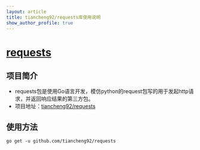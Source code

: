```yaml
---
layout: article
title: tiancheng92/requests库使用说明
show_author_profile: true
---
```


# [requests](https://github.com/tiancheng92/requests)

## 项目简介
* requests包是使用Go语言开发，模仿python的request包写的用于发起http请求，并返回响应结果的第三方包。
* 项目地址：[tiancheng92/requests](https://github.com/tiancheng92/requests)
<!--more-->

## 使用方法
```shell
go get -u github.com/tiancheng92/requests
```
